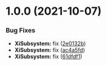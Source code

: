 # 1.0.0 (2021-10-07)


### Bug Fixes

* **XiSubsystem:** fix ([2e0132b](https://github.com/hww/XiSubsystem/commit/2e0132b608517d4e2ec6e81eb5aa0ed21cac35dd))
* **XiSubsystem:** fix ([ac4a5fd](https://github.com/hww/XiSubsystem/commit/ac4a5fdbb749c0954f4c188b735ee86bc3fefd56))
* **XiSubsystem:** fix ([61dfdf1](https://github.com/hww/XiSubsystem/commit/61dfdf1f5f0fb39bc41363a1498321d281fba819))

